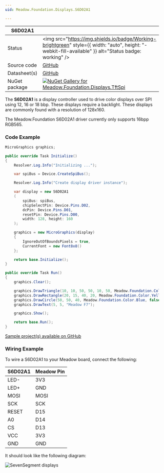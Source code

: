 ```yaml
---
uid: Meadow.Foundation.Displays.S6D02A1

---
```


| S6D02A1 | |
|--------|--------|
| Status | <img src="https://img.shields.io/badge/Working-brightgreen" style={{ width: "auto", height: "-webkit-fill-available" }} alt="Status badge: working" /> |
| Source code | [GitHub](https://github.com/WildernessLabs/Meadow.Foundation/tree/main/Source/Meadow.Foundation.Peripherals/Displays.TftSpi) |
| Datasheet(s) | [GitHub](https://github.com/WildernessLabs/Meadow.Foundation/tree/main/Source/Meadow.Foundation.Peripherals/Displays.TftSpi/Datasheet) |
| NuGet package | <a href="https://www.nuget.org/packages/Meadow.Foundation.Displays.TftSpi/" target="_blank"><img src="https://img.shields.io/nuget/v/Meadow.Foundation.Displays.TftSpi.svg?label=Meadow.Foundation.Displays.TftSpi" alt="NuGet Gallery for Meadow.Foundation.Displays.TftSpi" /></a> |

The **S6D02A1** is a display controller used to drive color displays over SPI using 12, 16 or 18 bbp. These displays require a backlight. These displays are commonly found with a resolution of 128x160.

The Meadow.Foundation S6D02A1 driver currently only supports 16bpp RGB565.

### Code Example

```csharp
MicroGraphics graphics;

public override Task Initialize()
{
    Resolver.Log.Info("Initializing ...");

    var spiBus = Device.CreateSpiBus();

    Resolver.Log.Info("Create display driver instance");

    var display = new S6D02A1
    (
        spiBus: spiBus,
        chipSelectPin: Device.Pins.D02,
        dcPin: Device.Pins.D01,
        resetPin: Device.Pins.D00,
        width: 128, height: 160
    );

    graphics = new MicroGraphics(display)
    {
        IgnoreOutOfBoundsPixels = true,
        CurrentFont = new Font8x8()
    };

    return base.Initialize();
}

public override Task Run()
{
    graphics.Clear();

    graphics.DrawTriangle(10, 10, 50, 50, 10, 50, Meadow.Foundation.Color.Red);
    graphics.DrawRectangle(20, 15, 40, 20, Meadow.Foundation.Color.Yellow, false);
    graphics.DrawCircle(50, 50, 40, Meadow.Foundation.Color.Blue, false);
    graphics.DrawText(5, 5, "Meadow F7");

    graphics.Show();

    return base.Run();
}

```

[Sample project(s) available on GitHub](https://github.com/WildernessLabs/Meadow.Foundation/tree/main/Source/Meadow.Foundation.Peripherals/Displays.TftSpi/Samples/S6D02A1_Sample)

### Wiring Example

 To wire a S6D02A1 to your Meadow board, connect the following:

| S6D02A1 | Meadow Pin |
|---------|------------|
| LED-    | 3V3        |
| LED+    | GND        |
| MOSI    | MOSI       |
| SCK     | SCK        |
| RESET   | D15        |
| A0      | D14        |
| CS      | D13        |
| VCC     | 3V3        |
| GND     | GND        |

It should look like the following diagram:

![SevenSegment displays](/API_Assets/Meadow.Foundation.Displays.Tft.S6D02A1/S6D02A1_Fritzing.png)
